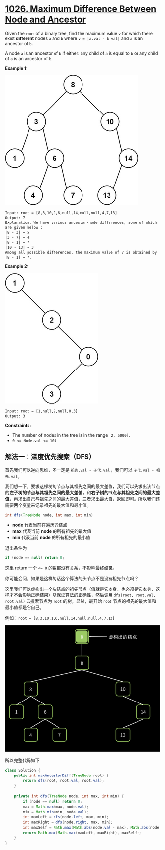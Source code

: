 # [1026. Maximum Difference Between Node and Ancestor](https://leetcode.cn/problems/maximum-difference-between-node-and-ancestor)

Given the `root` of a binary tree, find the maximum value `v` for which there exist **different** nodes `a` and `b` where `v = |a.val - b.val|` and `a` is an ancestor of `b`.

A node `a` is an ancestor of `b` if either: any child of `a` is equal to `b` or any child of `a` is an ancestor of `b`.

 

**Example 1:**

![img](./assets/tmp-tree.jpg)

```
Input: root = [8,3,10,1,6,null,14,null,null,4,7,13]
Output: 7
Explanation: We have various ancestor-node differences, some of which are given below :
|8 - 3| = 5
|3 - 7| = 4
|8 - 1| = 7
|10 - 13| = 3
Among all possible differences, the maximum value of 7 is obtained by |8 - 1| = 7.
```

**Example 2:**

![img](./assets/tmp-tree-1.jpg)

```
Input: root = [1,null,2,null,0,3]
Output: 3
```

 

**Constraints:**

- The number of nodes in the tree is in the range `[2, 5000]`.
- `0 <= Node.val <= 105`



## 解法一：深度优先搜索（DFS）

首先我们可以逆向思维，不一定是 `祖先.val - 子代.val` ，我们可以 `子代.val - 祖先.val`。

我们想一下，要求这棵树的节点与其祖先之间的最大差值，我们可以先求出该节点的**左子树的节点与其祖先之间的最大差值**，和**右子树的节点与其祖先之间的最大差值**，再求出自己与祖先之间的最大差值，三者求出最大值，返回即可。所以我们还需要两个变量来记录祖先的最大值和最小值。

```java
int dfs(TreeNode node, int max, int min)
```

- **node** 代表当前在遍历的结点
- **max** 代表当前 **node** 的所有祖先的最大值
- **min** 代表当前 **node** 的所有祖先的最小值

退出条件为

```java
if (node == null) return 0;
```

这里 return 一个 `<= 0` 的数都没有关系，不影响最终结果。

你可能会问，如果是这样的话这个算法的头节点不是没有祖先节点吗？

这里我们可以虚构出一个头结点的祖先节点（值就是它本身，也必须是它本身，这样才不会影响正确结果）以保证算法的正确性，然后调用 `dfs(root, root.val, root.val)` 去搜索节点为 `root` 的树，显然，最开始 `root` 节点的祖先的最大值和最小值都是它自己。

例如：`root = [8,3,10,1,6,null,14,null,null,4,7,13]`

![image-20230419085312177](./assets/image-20230419085312177.png)

所以完整代码如下

```java
class Solution {
    public int maxAncestorDiff(TreeNode root) {
        return dfs(root, root.val, root.val);
    }

    private int dfs(TreeNode node, int max, int min) {
        if (node == null) return 0;
        max = Math.max(max, node.val);
        min = Math.min(min, node.val);
        int maxLeft = dfs(node.left, max, min);
        int maxRight = dfs(node.right, max, min);
        int maxSelf = Math.max(Math.abs(node.val - max), Math.abs(node.val - min));
        return Math.max(Math.max(maxLeft, maxRight), maxSelf);
    }
}
```

